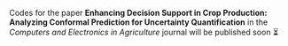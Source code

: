 Codes for the paper **Enhancing Decision Support in Crop Production: Analyzing Conformal Prediction for Uncertainty Quantification** in the *Computers and Electronics in Agriculture* journal will be published soon ⏳
